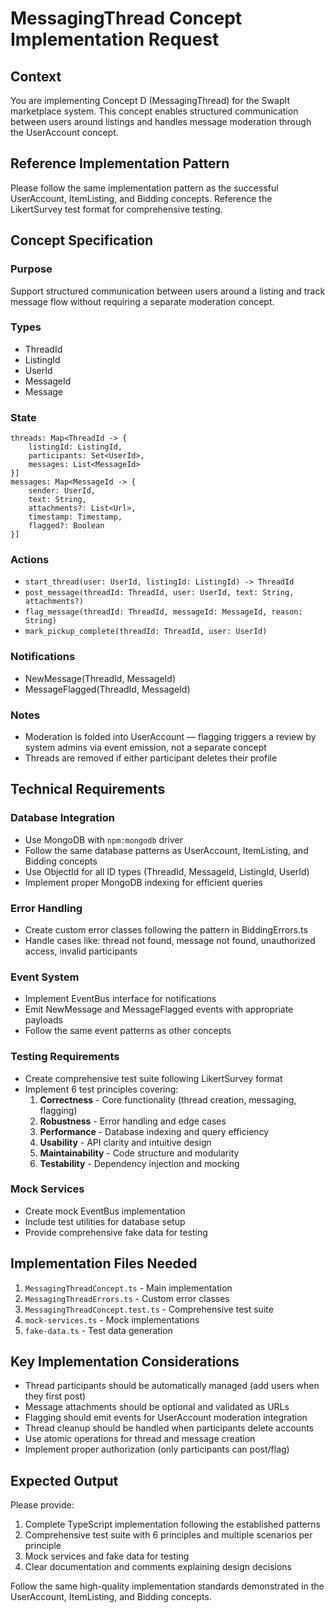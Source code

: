 # MessagingThread Concept Implementation Request

## Context
You are implementing Concept D (MessagingThread) for the SwapIt marketplace system. This concept enables structured communication between users around listings and handles message moderation through the UserAccount concept.

## Reference Implementation Pattern
Please follow the same implementation pattern as the successful UserAccount, ItemListing, and Bidding concepts. Reference the LikertSurvey test format for comprehensive testing.

## Concept Specification

### Purpose
Support structured communication between users around a listing and track message flow without requiring a separate moderation concept.

### Types
- ThreadId
- ListingId  
- UserId
- MessageId
- Message

### State
```
threads: Map<ThreadId -> { 
    listingId: ListingId, 
    participants: Set<UserId>, 
    messages: List<MessageId> 
}]
messages: Map<MessageId -> { 
    sender: UserId, 
    text: String, 
    attachments?: List<Url>, 
    timestamp: Timestamp, 
    flagged?: Boolean 
}]
```

### Actions
- `start_thread(user: UserId, listingId: ListingId) -> ThreadId`
- `post_message(threadId: ThreadId, user: UserId, text: String, attachments?)`
- `flag_message(threadId: ThreadId, messageId: MessageId, reason: String)`
- `mark_pickup_complete(threadId: ThreadId, user: UserId)`

### Notifications
- NewMessage(ThreadId, MessageId)
- MessageFlagged(ThreadId, MessageId)

### Notes
- Moderation is folded into UserAccount — flagging triggers a review by system admins via event emission, not a separate concept
- Threads are removed if either participant deletes their profile

## Technical Requirements

### Database Integration
- Use MongoDB with `npm:mongodb` driver
- Follow the same database patterns as UserAccount, ItemListing, and Bidding concepts
- Use ObjectId for all ID types (ThreadId, MessageId, ListingId, UserId)
- Implement proper MongoDB indexing for efficient queries

### Error Handling
- Create custom error classes following the pattern in BiddingErrors.ts
- Handle cases like: thread not found, message not found, unauthorized access, invalid participants

### Event System
- Implement EventBus interface for notifications
- Emit NewMessage and MessageFlagged events with appropriate payloads
- Follow the same event patterns as other concepts

### Testing Requirements
- Create comprehensive test suite following LikertSurvey format
- Implement 6 test principles covering:
  1. **Correctness** - Core functionality (thread creation, messaging, flagging)
  2. **Robustness** - Error handling and edge cases
  3. **Performance** - Database indexing and query efficiency
  4. **Usability** - API clarity and intuitive design
  5. **Maintainability** - Code structure and modularity
  6. **Testability** - Dependency injection and mocking

### Mock Services
- Create mock EventBus implementation
- Include test utilities for database setup
- Provide comprehensive fake data for testing

## Implementation Files Needed
1. `MessagingThreadConcept.ts` - Main implementation
2. `MessagingThreadErrors.ts` - Custom error classes
3. `MessagingThreadConcept.test.ts` - Comprehensive test suite
4. `mock-services.ts` - Mock implementations
5. `fake-data.ts` - Test data generation

## Key Implementation Considerations
- Thread participants should be automatically managed (add users when they first post)
- Message attachments should be optional and validated as URLs
- Flagging should emit events for UserAccount moderation integration
- Thread cleanup should be handled when participants delete accounts
- Use atomic operations for thread and message creation
- Implement proper authorization (only participants can post/flag)

## Expected Output
Please provide:
1. Complete TypeScript implementation following the established patterns
2. Comprehensive test suite with 6 principles and multiple scenarios per principle
3. Mock services and fake data for testing
4. Clear documentation and comments explaining design decisions

Follow the same high-quality implementation standards demonstrated in the UserAccount, ItemListing, and Bidding concepts.
